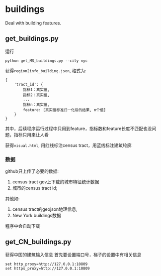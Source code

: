 # buildings
Deal with building features.

## get_buildings.py
运行
```
python get_MS_buildings.py --city nyc
```
获得`region2info_building.json`, 格式为:
```
{
    'tract_id': {
        指标1：真实值,
        指标2：真实值,
        ...
        指标n：真实值,
        feature: [真实值标准归一化后的结果, n个值]
    }
}
```
其中，后续程序运行过程中只用到feature，指标数和feature长度不匹配也没问题，指标只用来让人看

获得`visual.html`, 用红线标注census tract，用蓝线标注建筑轮廓

### 数据
github只上传了必要的数据: 
1. census tract gov上下载的城市特征统计数据
2. 城市的census tract id; 

其他如: 
1. census tract的geojson地理信息, 
2. New York buildings数据
 
程序中会自动下载

## get_CN_buildings.py
获得中国的建筑输入信息
首先要设置端口号，梯子的设置中有相关信息
```
set http_proxy=http://127.0.0.1:10809
set https_proxy=http://127.0.0.1:10809
```

